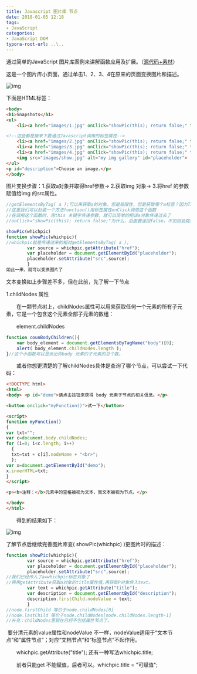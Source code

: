 ```yaml
---
title: Javascript 图片库 节点
date: 2018-01-05 12:18
tags: 
- JavaScript
categories: 
- JavaScript DOM
typora-root-url: ..\..
---
```


通过简单的JavaScript 图片库案例来讲解函数应用及扩展。（[源代码+素材](https://share.weiyun.com/23f43be4bb82593df1ae9430fd07fb78)）

这是一个图片库小页面，通过单击1、2、3、4在原来的页面变换图片和描述。

![img](/images/JavaScript-DOM-003/1195417-20180104092521424-68628374.png)

下面是HTML标签：

```html
<body>
<h1>Snapshots</h1>
<ul>
    <li><a href="images/1.jpg" onClick="showPic(this); return false;" title="one">1</a></li>

<!--这些都是接来下要通过Javascript调用的标签属性-->
    <li><a href="images/2.jpg" onClick="showPic(this); return false;" title="two">2</a></li>
    <li><a href="images/3.jpg" onClick="showPic(this); return false;" title="three">3</a></li>
    <li><a href="images/4.jpg" onClick="showPic(this); return false;" title="four">4</a></li>
    <img src="images/show.jpg" alt="my img gallery" id="placeholder">
</ul>
<p id="description">Choose an image.</p>
</body>
```

图片变换步骤：1.获取a对象并取得href参数-> 2.获取img 对象-> 3.将href 的参数赋值给img 的src属性。

```javascript
//getElementsByTag( a );可以来获取a的对象，但是局限性，但是获取哪个a标签？因为Tag返回的是一段数组。
//这里我们可以封装一个方法function()用标签属性onClick调用这个函数
//在调用这个函数时，用this 关键字传递参数，就可以简单的把该a对象传递过去了
//onClick="showPic(this); return false;"为什么，后面要返回false。不加则会跳到href指定页面，返回false可以使链接无效。

showPic(whichpic)
function showPic(whichpic){
//whichpic就是传递过来的相对getElementsByTag( a );
        var source = whichpic.getAttribute("href");
        var placeholder = document.getElementById("placeholder");
        placeholder.setAttribute("src",source);
        }
如此一来，就可以变换图片了
```

文本变换如上步骤差不多，但在此前，先了解一下节点

1.childNodes 属性

　　在一颗节点树上，childNodes属性可以用来获取任何一个元素的所有子元素，它是一个包含这个元素全部子元素的数组：

　　element.childNodes

```javascript
function counBodyChildren(){
    var body_element = document.getElementsByTagName("body")[0];
    alert( body_element.childNodes.length );
}//这个小函数可以显示出你body 元素的子元素的总个数。
```

　　或者你想更清楚的了解childNodes具体是查询了哪个节点，可以尝试一下代码：

```html
<!DOCTYPE html>
<html>
<body> <p id="demo">请点击按钮来获得 body 元素子节点的相关信息。</p>

<button onclick="myFunction()">试一下</button>

<script>
function myFunction()
{
var txt="";
var c=document.body.childNodes;
for (i=0; i<c.length; i++)
  {
  txt=txt + c[i].nodeName + "<br>";
  };
var x=document.getElementById("demo");
x.innerHTML=txt;
}
</script>

<p><b>注释：</b>元素中的空格被视为文本，而文本被视为节点。</p>

</body>
</html>
```

　　得到的结果如下：

![img](/images/JavaScript-DOM-003/1195417-20180105114106003-1760732260.png)

了解节点后继续完善图片库变( showPic(whichpic) )更图片时的描述：

```javascript
function showPic(whichpic){
        var source = whichpic.getAttribute("href");
        var placeholder = document.getElementById("placeholder");
        placeholder.setAttribute("src",source);
//我们已经传入了a=whichpic标签对象了
//再用getAttribute获取a对象的title属性值,再获取P对象传入text。
        var text = whichpic.getAttribute("title");
        var description = document.getElementById("description");
        description.firstChild.nodeValue = text;
        }
//node.firstChild 等价于node.childNodes[0]
//node.lastChild 等价于node.childNodes[node.childNodes.length-1]
//补充：childNodes里现在已经不包括属性节点了。
```

​		要分清元素的value属性和nodeValue 不一样，nodeValue适用于“文本节点”和“属性节点”；对应“文档节点”和“标签节点”不起作用。

　　whichpic.getAttribute("title"); 还有一种写法whichpic.title;

　　前者只能get 不能赋值，后者可以。whichpic.title = "可赋值";